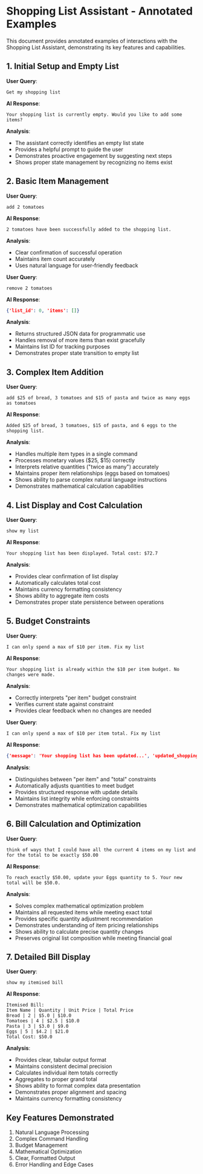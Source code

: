 # Shopping List Assistant - Annotated Examples

This document provides annotated examples of interactions with the Shopping List Assistant, demonstrating its key features and capabilities.

## 1. Initial Setup and Empty List

**User Query**:
```plaintext
Get my shopping list
```

**AI Response**:
```plaintext
Your shopping list is currently empty. Would you like to add some items?
```

**Analysis**:
- The assistant correctly identifies an empty list state
- Provides a helpful prompt to guide the user
- Demonstrates proactive engagement by suggesting next steps
- Shows proper state management by recognizing no items exist

## 2. Basic Item Management

**User Query**:
```plaintext
add 2 tomatoes
```

**AI Response**:
```plaintext
2 tomatoes have been successfully added to the shopping list.
```

**Analysis**:
- Clear confirmation of successful operation
- Maintains item count accurately
- Uses natural language for user-friendly feedback

**User Query**:
```plaintext
remove 2 tomatoes
```

**AI Response**:
```json
{'list_id': 0, 'items': []}
```

**Analysis**:
- Returns structured JSON data for programmatic use
- Handles removal of more items than exist gracefully
- Maintains list ID for tracking purposes
- Demonstrates proper state transition to empty list

## 3. Complex Item Addition

**User Query**:
```plaintext
add $25 of bread, 3 tomatoes and $15 of pasta and twice as many eggs as tomatoes
```

**AI Response**:
```plaintext
Added $25 of bread, 3 tomatoes, $15 of pasta, and 6 eggs to the shopping list.
```

**Analysis**:
- Handles multiple item types in a single command
- Processes monetary values ($25, $15) correctly
- Interprets relative quantities ("twice as many") accurately
- Maintains proper item relationships (eggs based on tomatoes)
- Shows ability to parse complex natural language instructions
- Demonstrates mathematical calculation capabilities

## 4. List Display and Cost Calculation

**User Query**:
```plaintext
show my list
```

**AI Response**:
```plaintext
Your shopping list has been displayed. Total cost: $72.7
```

**Analysis**:
- Provides clear confirmation of list display
- Automatically calculates total cost
- Maintains currency formatting consistency
- Shows ability to aggregate item costs
- Demonstrates proper state persistence between operations


## 5. Budget Constraints

**User Query**:
```plaintext
I can only spend a max of $10 per item. Fix my list
```

**AI Response**:
```plaintext
Your shopping list is already within the $10 per item budget. No changes were made.
```

**Analysis**:
- Correctly interprets "per item" budget constraint
- Verifies current state against constraint
- Provides clear feedback when no changes are needed

**User Query**:
```plaintext
I can only spend a max of $10 per item total. Fix my list
```

**AI Response**:
```json
{'message': 'Your shopping list has been updated...', 'updated_shopping_list': {...}}
```

**Analysis**:
- Distinguishes between "per item" and "total" constraints
- Automatically adjusts quantities to meet budget
- Provides structured response with update details
- Maintains list integrity while enforcing constraints
- Demonstrates mathematical optimization capabilities

## 6. Bill Calculation and Optimization

**User Query**:
```plaintext
think of ways that I could have all the current 4 items on my list and for the total to be exactly $50.00
```

**AI Response**:
```plaintext
To reach exactly $50.00, update your Eggs quantity to 5. Your new total will be $50.0.
```

**Analysis**:
- Solves complex mathematical optimization problem
- Maintains all requested items while meeting exact total
- Provides specific quantity adjustment recommendation
- Demonstrates understanding of item pricing relationships
- Shows ability to calculate precise quantity changes
- Preserves original list composition while meeting financial goal

## 7. Detailed Bill Display

**User Query**:
```plaintext
show my itemised bill
```

**AI Response**:
```plaintext
Itemised Bill:
Item Name | Quantity | Unit Price | Total Price
Bread | 2 | $5.0 | $10.0
Tomatoes | 4 | $2.5 | $10.0
Pasta | 3 | $3.0 | $9.0
Eggs | 5 | $4.2 | $21.0
Total Cost: $50.0
```

**Analysis**:
- Provides clear, tabular output format
- Maintains consistent decimal precision
- Calculates individual item totals correctly
- Aggregates to proper grand total
- Shows ability to format complex data presentation
- Demonstrates proper alignment and spacing
- Maintains currency formatting consistency

## Key Features Demonstrated
1. Natural Language Processing
2. Complex Command Handling
3. Budget Management
4. Mathematical Optimization
5. Clear, Formatted Output
6. Error Handling and Edge Cases

